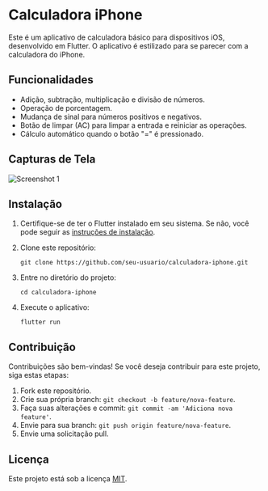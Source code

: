 # Calculadora iPhone

Este é um aplicativo de calculadora básico para dispositivos iOS, desenvolvido em Flutter. O aplicativo é estilizado para se parecer com a calculadora do iPhone.

## Funcionalidades

- Adição, subtração, multiplicação e divisão de números.
- Operação de porcentagem.
- Mudança de sinal para números positivos e negativos.
- Botão de limpar (AC) para limpar a entrada e reiniciar as operações.
- Cálculo automático quando o botão "=" é pressionado.

## Capturas de Tela

![Screenshot 1](screenshots/screenshot1.png)

## Instalação

1. Certifique-se de ter o Flutter instalado em seu sistema. Se não, você pode seguir as [instruções de instalação](https://flutter.dev/docs/get-started/install).
2. Clone este repositório:

    ```
    git clone https://github.com/seu-usuario/calculadora-iphone.git
    ```

3. Entre no diretório do projeto:

    ```
    cd calculadora-iphone
    ```

4. Execute o aplicativo:

    ```
    flutter run
    ```

## Contribuição

Contribuições são bem-vindas! Se você deseja contribuir para este projeto, siga estas etapas:

1. Fork este repositório.
2. Crie sua própria branch: `git checkout -b feature/nova-feature`.
3. Faça suas alterações e commit: `git commit -am 'Adiciona nova feature'`.
4. Envie para sua branch: `git push origin feature/nova-feature`.
5. Envie uma solicitação pull.

## Licença

Este projeto está sob a licença [MIT](LICENSE).
